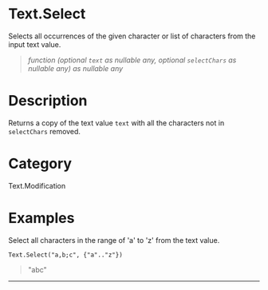 # Text.Select
Selects all occurrences of the given character or list of characters from the input text value.
> _function (optional <code>text</code> as nullable any, optional <code>selectChars</code> as nullable any) as nullable any_

# Description 
Returns a copy of the text value <code>text</code> with all the characters not in <code>selectChars</code> removed.
# Category 
Text.Modification
# Examples 
Select all characters in the range of 'a' to 'z' from the text value.
```
Text.Select("a,b;c", {"a".."z"})
```
> "abc"
***
